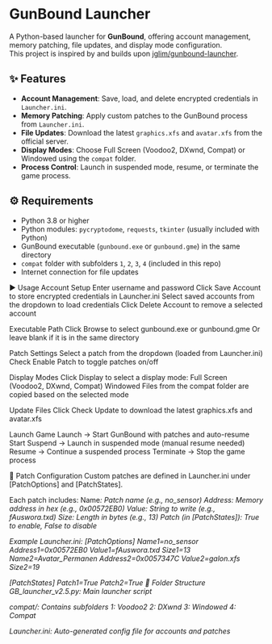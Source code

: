 # GunBound Launcher

A Python-based launcher for **GunBound**, offering account management, memory patching, file updates, and display mode configuration.  
This project is inspired by and builds upon [jglim/gunbound-launcher](https://github.com/jglim/gunbound-launcher).

## ✨ Features
- **Account Management**: Save, load, and delete encrypted credentials in `Launcher.ini`.
- **Memory Patching**: Apply custom patches to the GunBound process from `Launcher.ini`.
- **File Updates**: Download the latest `graphics.xfs` and `avatar.xfs` from the official server.
- **Display Modes**: Choose Full Screen (Voodoo2, DXwnd, Compat) or Windowed using the `compat` folder.
- **Process Control**: Launch in suspended mode, resume, or terminate the game process.

## ⚙️ Requirements
- Python 3.8 or higher  
- Python modules: `pycryptodome`, `requests`, `tkinter` (usually included with Python)  
- GunBound executable (`gunbound.exe` or `gunbound.gme`) in the same directory  
- `compat` folder with subfolders `1`, `2`, `3`, `4` (included in this repo)  
- Internet connection for file updates  

▶️ Usage
Account Setup
Enter username and password
Click Save Account to store encrypted credentials in Launcher.ini
Select saved accounts from the dropdown to load credentials
Click Delete Account to remove a selected account

Executable Path
Click Browse to select gunbound.exe or gunbound.gme
Or leave blank if it is in the same directory

Patch Settings
Select a patch from the dropdown (loaded from Launcher.ini)
Check Enable Patch to toggle patches on/off

Display Modes
Click Display to select a display mode:
Full Screen (Voodoo2, DXwnd, Compat)
Windowed
Files from the compat folder are copied based on the selected mode

Update Files
Click Check Update to download the latest graphics.xfs and avatar.xfs

Launch Game
Launch → Start GunBound with patches and auto-resume
Start Suspend → Launch in suspended mode (manual resume needed)
Resume → Continue a suspended process
Terminate → Stop the game process

🧩 Patch Configuration
Custom patches are defined in Launcher.ini under [PatchOptions] and [PatchStates].

Each patch includes:
Name<i>: Patch name (e.g., no_sensor)
Address<i>: Memory address in hex (e.g., 0x00572EB0)
Value<i>: String to write (e.g., fAuswora.txd)
Size<i>: Length in bytes (e.g., 13)
Patch<i> (in [PatchStates]): True to enable, False to disable

Example Launcher.ini:
[PatchOptions]
Name1=no_sensor
Address1=0x00572EB0
Value1=fAuswora.txd
Size1=13
Name2=Avatar_Permanen
Address2=0x0057347C
Value2=galon.xfs
Size2=19

[PatchStates]
Patch1=True
Patch2=True
📂 Folder Structure
GB_launcher_v2.5.py: Main launcher script

compat/: Contains subfolders
1: Voodoo2
2: DXwnd
3: Windowed
4: Compat

Launcher.ini: Auto-generated config file for accounts and patches
